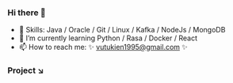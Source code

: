 ### Hi there 👋

- :muscle: Skills: Java / Oracle / Git / Linux / Kafka / NodeJs / MongoDB
- 🌱 I’m currently learning Python / Rasa / Docker / React
- 📫 How to reach me: ✨ vutukien1995@gmail.com ✨

### Project :arrow_lower_right:
